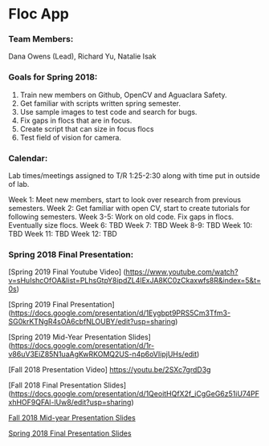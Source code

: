 # Floc App 

### Team Members:

Dana Owens  (Lead),
Richard Yu,
Natalie Isak


### Goals for Spring 2018:
1. Train new members on Github, OpenCV and Aguaclara Safety.
2. Get familiar with scripts written spring semester.
3. Use sample images to test code and search for bugs.
4. Fix gaps in flocs that are in focus.
5. Create script that can size in focus flocs
6. Test field of vision for camera.

### Calendar:
Lab times/meetings assigned to T/R 1:25-2:30 along with time put in outside of lab.

Week 1: Meet new members, start to look over research from previous semesters.
Week 2: Get familiar with open CV, start to create tutorials for following semesters.
Week 3-5: Work on old code. Fix gaps in flocs. Eventually size flocs.
Week 6: TBD
Week 7: TBD
Week 8-9: TBD 
Week 10: TBD
Week 11: TBD
Week 12: TBD

### Spring 2018 Final Presentation:
[Spring 2019 Final Youtube Video] (https://www.youtube.com/watch?v=sHuIshcOfOA&list=PLhsGtpY8ipdZL4lExJA8KC0zCkaxwfs8R&index=5&t=0s)

[Spring 2019 Final Presentation] (https://docs.google.com/presentation/d/1Eygbpt9PRS5Cm3Tfm3-SG0krKTNgR4sOA6cbfNLOUBY/edit?usp=sharing)

[Spring 2019 Mid-Year Presentation Slides] (https://docs.google.com/presentation/d/1r-v86uV3EiZ85N1uaAgKwRKOMQ2US-n4p6oVIipjUHs/edit)

[Fall 2018 Presentation Video] https://youtu.be/2SXc7grdD3g

[Fall 2018 Final Presentation Slides] (https://docs.google.com/presentation/d/1QeoitHQfX2f_iCgGeG6z51iU74PFxhHOF9QFAl-lUw8/edit?usp=sharing)

[Fall 2018 Mid-year Presentation Slides](https://docs.google.com/presentation/d/1Xp4mftEvN9sQQSgwsrfPOWZciWiqELBXN0llDnjOKtY/edit#slide=id.g452cc128b8_0_48)

[Spring 2018 Final Presentation Slides](https://docs.google.com/presentation/d/179ZJ4xV3CmCaJTuzQGwk44EMOw9uHwCoV8oW-3GeamI/edit?usp=sharing)

